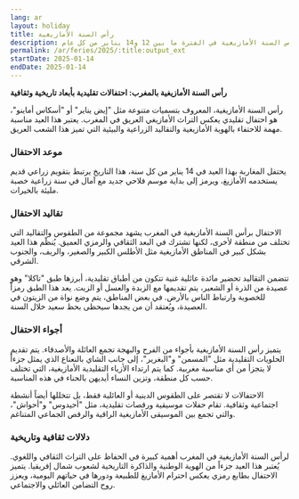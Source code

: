 ```yaml
---
lang: ar
layout: holiday
title: رأس السنة الأمازيغية
description: يصادف اليوم الأول من السنة حسب التقويم الزراعي الأمازيغي الذي يعود إلى العصور القديمة. يحتفل برأس السنة الأمازيغية في الفترة ما بين 12 و14 يناير من كل عام.
permalink: /ar/feries/2025/:title:output_ext
startDate: 2025-01-14
endDate: 2025-01-14
---
```

**رأس السنة الأمازيغية بالمغرب: احتفالات تقليدية بأبعاد تاريخية وثقافية**

رأس السنة الأمازيغية، المعروف بتسميات متنوعة مثل "إيض يناير" أو "أسكاس أماينو"، هو احتفال تقليدي يعكس التراث الأمازيغي العريق في المغرب. يعتبر هذا العيد مناسبة مهمة للاحتفاء بالهوية الأمازيغية والتقاليد الزراعية والبيئية التي تميز هذا الشعب العريق.

### موعد الاحتفال

يحتفل المغاربة بهذا العيد في 14 يناير من كل سنة، هذا التاريخ يرتبط بتقويم زراعي قديم يستخدمه الأمازيغ، ويرمز إلى بداية موسم فلاحي جديد مع آمال في سنة زراعية خصبة مليئة بالخيرات.

### تقاليد الاحتفال

الاحتفال برأس السنة الأمازيغية في المغرب يشهد مجموعة من الطقوس والتقاليد التي تختلف من منطقة لأخرى، لكنها تشترك في البعد الثقافي والرمزي العميق. يُنظّم هذا العيد بشكل كبير في المناطق الأمازيغية مثل الأطلس الكبير والصغير، والريف، والجنوب الشرقي.

تتضمن التقاليد تحضير مائدة عائلية غنية تتكون من أطباق تقليدية، أبرزها طبق "تاكلا" وهو عصيدة من الذرة أو الشعير، يتم تقديمها مع الزبدة والعسل أو الزيت. يعد هذا الطبق رمزاً للخصوبة وارتباط الناس بالأرض. في بعض المناطق، يتم وضع نواة من الزيتون في العصيدة، ويُعتقد أن من يجدها سيحظى بحظ سعيد خلال السنة.

### أجواء الاحتفال

يتميز رأس السنة الأمازيغية بأجواء من الفرح والبهجة تجمع العائلة والأصدقاء. يتم تقديم الحلويات التقليدية مثل "المسمن" و"البغرير"، إلى جانب الشاي بالنعناع الذي يمثل جزءاً لا يتجزأ من أي مناسبة مغربية. كما يتم ارتداء الأزياء التقليدية الأمازيغية، التي تختلف حسب كل منطقة، وتزين النساء أيديهن بالحناء في هذه المناسبة.

الاحتفالات لا تقتصر على الطقوس الدينية أو العائلية فقط، بل تتخللها أيضاً أنشطة اجتماعية وثقافية. تقام حفلات موسيقية ورقصات تقليدية، مثل "أحيدوس" و"أحواش"، والتي تجمع بين الموسيقى الأمازيغية الراقية والرقص الجماعي المتناغم.

### دلالات ثقافية وتاريخية

لرأس السنة الأمازيغية في المغرب أهمية كبيرة في الحفاظ على التراث الثقافي واللغوي. يُعتبر هذا العيد جزءاً من الهوية الوطنية والذاكرة التاريخية لشعوب شمال إفريقيا. يتميز الاحتفال بطابع رمزي يعكس احترام الأمازيغ للطبيعة ودورها في حياتهم اليومية، ويعزز روح التضامن العائلي والاجتماعي.
